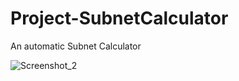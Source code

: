# Project-SubnetCalculator
An automatic Subnet Calculator

![Screenshot_2](https://user-images.githubusercontent.com/90800013/198871486-69dcbd09-5ecb-4ac5-aa2c-de48c00b6987.png)
